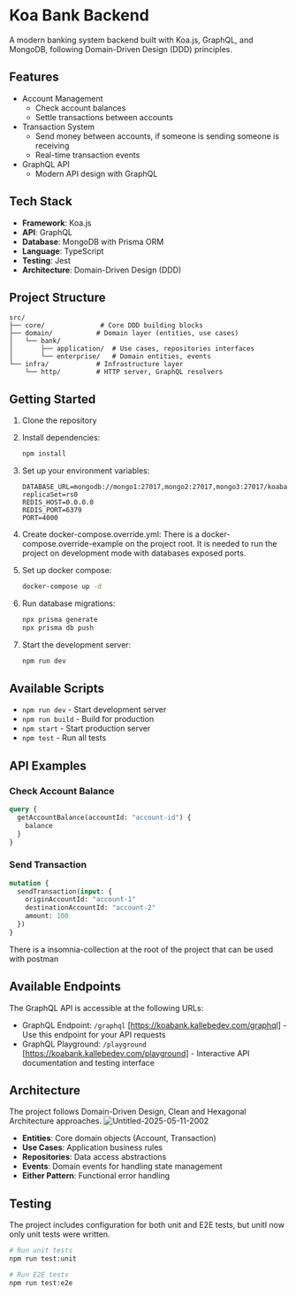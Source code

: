 # Koa Bank Backend

A modern banking system backend built with Koa.js, GraphQL, and MongoDB, following Domain-Driven Design (DDD) principles.

## Features

- Account Management
  - Check account balances
  - Settle transactions between accounts
- Transaction System
  - Send money between accounts, if someone is sending someone is receiving
  - Real-time transaction events
- GraphQL API
  - Modern API design with GraphQL

## Tech Stack

- **Framework**: Koa.js
- **API**: GraphQL
- **Database**: MongoDB with Prisma ORM
- **Language**: TypeScript
- **Testing**: Jest
- **Architecture**: Domain-Driven Design (DDD)

## Project Structure

```
src/
├── core/              # Core DDD building blocks
├── domain/           # Domain layer (entities, use cases)
│   └── bank/
│       ├── application/  # Use cases, repositories interfaces
│       └── enterprise/   # Domain entities, events
└── infra/            # Infrastructure layer
    └── http/         # HTTP server, GraphQL resolvers
```

## Getting Started

1. Clone the repository
2. Install dependencies:
   ```bash
   npm install
   ```
   
3. Set up your environment variables:
   ```
   DATABASE_URL=mongodb://mongo1:27017,mongo2:27017,mongo3:27017/koabank?replicaSet=rs0
   REDIS_HOST=0.0.0.0
   REDIS_PORT=6379
   PORT=4000
   ```
4. Create docker-compose.override.yml:
   There is a docker-compose.override-example on the project root. 
   It is needed to run the project on development mode with databases exposed ports.

5. Set up docker compose:
   ```bash
   docker-compose up -d
   ```
5. Run database migrations:
   ```bash
   npx prisma generate
   npx prisma db push
   ```
6. Start the development server:
   ```bash
   npm run dev
   ```

## Available Scripts

- `npm run dev` - Start development server
- `npm run build` - Build for production
- `npm start` - Start production server
- `npm test` - Run all tests

## API Examples

### Check Account Balance

```graphql
query {
  getAccountBalance(accountId: "account-id") {
    balance
  }
}
```

### Send Transaction

```graphql
mutation {
  sendTransaction(input: {
    originAccountId: "account-1"
    destinationAccountId: "account-2"
    amount: 100
  })
}
```
There is a insomnia-collection at the root of the project that can be used with postman

## Available Endpoints

The GraphQL API is accessible at the following URLs:
- GraphQL Endpoint: `/graphql` [https://koabank.kallebedev.com/graphql] - Use this endpoint for your API requests
- GraphQL Playground: `/playground` [https://koabank.kallebedev.com/playground] - Interactive API documentation and testing interface

## Architecture

The project follows  Domain-Driven Design, Clean and Hexagonal Architecture approaches.
![Untitled-2025-05-11-2002](https://github.com/user-attachments/assets/6b8d2e2e-c3a6-45de-849f-5f2360998c2c)

- **Entities**: Core domain objects (Account, Transaction)
- **Use Cases**: Application business rules
- **Repositories**: Data access abstractions
- **Events**: Domain events for handling state management
- **Either Pattern**: Functional error handling

## Testing

The project includes configuration for both unit and E2E tests, but unitl now only unit tests were written.

```bash
# Run unit tests
npm run test:unit

# Run E2E tests
npm run test:e2e
```

